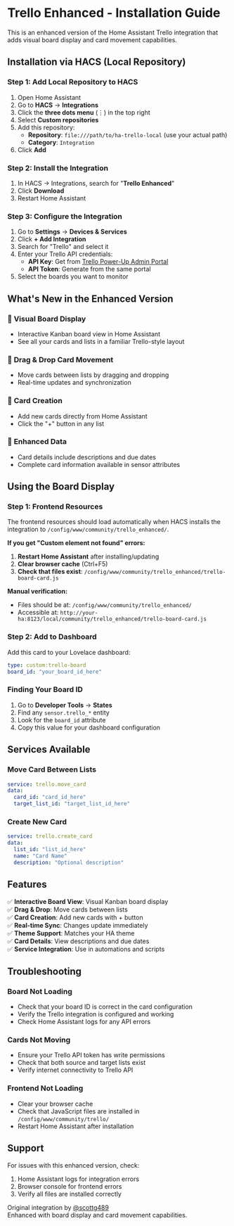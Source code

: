 # Trello Enhanced - Installation Guide

This is an enhanced version of the Home Assistant Trello integration that adds visual board display and card movement capabilities.

## Installation via HACS (Local Repository)

### Step 1: Add Local Repository to HACS

1. Open Home Assistant
2. Go to **HACS** → **Integrations**
3. Click the **three dots menu** (⋮) in the top right
4. Select **Custom repositories**
5. Add this repository:
   - **Repository**: `file:///path/to/ha-trello-local` (use your actual path)
   - **Category**: `Integration`
6. Click **Add**

### Step 2: Install the Integration

1. In HACS → Integrations, search for "**Trello Enhanced**"
2. Click **Download**
3. Restart Home Assistant

### Step 3: Configure the Integration

1. Go to **Settings** → **Devices & Services**
2. Click **+ Add Integration**
3. Search for "Trello" and select it
4. Enter your Trello API credentials:
   - **API Key**: Get from [Trello Power-Up Admin Portal](https://trello.com/power-ups/admin/)
   - **API Token**: Generate from the same portal
5. Select the boards you want to monitor

## What's New in the Enhanced Version

### 🎯 **Visual Board Display**
- Interactive Kanban board view in Home Assistant
- See all your cards and lists in a familiar Trello-style layout

### 🎯 **Drag & Drop Card Movement**  
- Move cards between lists by dragging and dropping
- Real-time updates and synchronization

### 🎯 **Card Creation**
- Add new cards directly from Home Assistant
- Click the "+" button in any list

### 🎯 **Enhanced Data**
- Card details include descriptions and due dates
- Complete card information available in sensor attributes

## Using the Board Display

### Step 1: Frontend Resources

The frontend resources should load automatically when HACS installs the integration to `/config/www/community/trello_enhanced/`. 

**If you get "Custom element not found" errors:**

1. **Restart Home Assistant** after installing/updating
2. **Clear browser cache** (Ctrl+F5)
3. **Check that files exist**: `/config/www/community/trello_enhanced/trello-board-card.js`

**Manual verification:**
- Files should be at: `/config/www/community/trello_enhanced/`
- Accessible at: `http://your-ha:8123/local/community/trello_enhanced/trello-board-card.js`

### Step 2: Add to Dashboard

Add this card to your Lovelace dashboard:

```yaml
type: custom:trello-board
board_id: "your_board_id_here"
```

### Finding Your Board ID

1. Go to **Developer Tools** → **States**
2. Find any `sensor.trello_*` entity
3. Look for the `board_id` attribute
4. Copy this value for your dashboard configuration

## Services Available

### Move Card Between Lists
```yaml
service: trello.move_card
data:
  card_id: "card_id_here"
  target_list_id: "target_list_id_here"
```

### Create New Card
```yaml
service: trello.create_card  
data:
  list_id: "list_id_here"
  name: "Card Name"
  description: "Optional description"
```

## Features

✅ **Interactive Board View**: Visual Kanban board display  
✅ **Drag & Drop**: Move cards between lists  
✅ **Card Creation**: Add new cards with + button  
✅ **Real-time Sync**: Changes update immediately  
✅ **Theme Support**: Matches your HA theme  
✅ **Card Details**: View descriptions and due dates  
✅ **Service Integration**: Use in automations and scripts  

## Troubleshooting

### Board Not Loading
- Check that your board ID is correct in the card configuration
- Verify the Trello integration is configured and working
- Check Home Assistant logs for any API errors

### Cards Not Moving
- Ensure your Trello API token has write permissions
- Check that both source and target lists exist
- Verify internet connectivity to Trello API

### Frontend Not Loading
- Clear your browser cache
- Check that JavaScript files are installed in `/config/www/community/trello/`
- Restart Home Assistant after installation

## Support

For issues with this enhanced version, check:
1. Home Assistant logs for integration errors
2. Browser console for frontend errors  
3. Verify all files are installed correctly

Original integration by [@scottg489](https://github.com/ScottG489/ha-trello)  
Enhanced with board display and card movement capabilities.